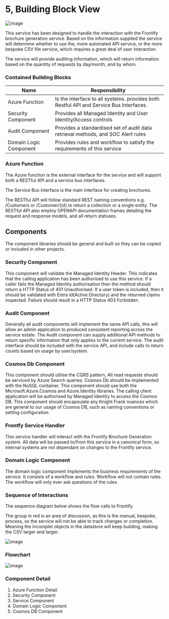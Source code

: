 # 5, Building Block View

![image](http://www.plantuml.com/plantuml/proxy?src=https://raw.githubusercontent.com/newportg/NorthStarContractIntegration/master/plantuml/BuildingBlockView.puml)


This service has been designed to handle the interaction with the Frontify brochure generation service. Based on the information supplied the service will determine whether to use the, more automated API service, or the more bespoke CSV file service, which requires a great deal of user interaction.

The service will provide auditing information, which will return information based on the quantity of requests by day/month, and by whom.

### Contained Building Blocks

| **Name**                 | **Responsibility**                                                                       |
| ------------------------ | ---------------------------------------------------------------------------------------- |
| Azure Function           | Is the interface to all systems. provides both Restful API and Service Bus Interfaces.   |
| Security Component       | Provides all Managed Identity and User Identity/Access controls                          |
| Audit Component          | Provides a standardised set of audit data retrieval methods, and SOC Alert rules         |
| Domain Logic Component   | Provides rules and workflow to satisfy the requirements of this service                  |

### Azure Function

The Azure function is the external interface for the service and will support both a RESTful API and a service bus interfaces.

The Service Bus interface is the main interface for creating brochures.

The RESTful API will follow standard REST naming conventions e.g. /Customers or /Customer/{id} to return a collection or a single entity. The RESTful API also employ OPENAPI documentation frames detailing the request and response models, and all return statuses.

## Components

The component libraries should be general and built so they can be copied or included in other projects.

### Security Component

This component will validate the Managed Identity Header. This indicates that the calling application has been authorised to use this service. If a caller fails the Managed Identity authorisation then the method should return a HTTP Status of 401 Unauthorised. If a user token is included, then it should be validated with Entra Id(Active Directory) and the returned claims inspected. Failure should result in a HTTP Status 403 Forbidden.

### Audit Component

Generally all audit components will implement the same API calls, this will allow an admin application to produced consistent reporting across the service estate. The Audit component can supply additional API methods to return specific information that only applies to the current service. The audit interface should be included with the service API, and include calls to return counts based on usage by user/system.

### Cosmos Db Component

This component should utilise the CQRS pattern, All read requests should be serviced by Azure Search queries. Cosmos Db should be implemented with the NoSQL container. This component should use both the Microsoft.Azure.Cosmos and Azure.Identity libraries. The calling client application will be authorised by Managed Identity to access the Cosmos DB. This component should encapsulate any Knight Frank nuances which are general to our usage of Cosmos DB, such as naming conventions or setting configuration.

### Frontfy Service Handler

This service handler will interact with the Frontify Brochure Generation system. All data will be passed to/from this service in a canonical form, so internal systems are not dependant on changes to the Frontify service.

### Domain Logic Component

The domain logic component implements the business requirements of the service. It consists of a workflow and rules. Workflow will not contain rules. The workflow will only ever ask questions of the rules.

### Sequence of Interactions

The sequence diagram below shows the flow calls to Frontify.

The group in red is an area of discussion, as this is the manual, bespoke, process, so the service will not be able to track changes or completion. Meaning the incomplet objects in the datastore will keep building, making the CSV larger and larger.

![image](http://www.plantuml.com/plantuml/proxy?src=https://raw.githubusercontent.com/newportg/Frontify/master/plantuml/InteractionsSeq.puml)

### Flowchart

![image](http://www.plantuml.com/plantuml/proxy?src=https://raw.githubusercontent.com/newportg/Frontify/master/plantuml/ProcessFlow.puml)


### Component Detail

1. Azure Function Detail
2. Security Component
3. Service Component
4. Domain Logic Component
5. Cosmos DB Component
